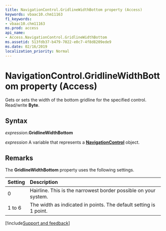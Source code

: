 ```yaml
---
title: NavigationControl.GridlineWidthBottom property (Access)
keywords: vbaac10.chm11163
f1_keywords:
- vbaac10.chm11163
ms.prod: access
api_name:
- Access.NavigationControl.GridlineWidthBottom
ms.assetid: 513fdb37-b479-7022-e0c7-4f8d8209ede9
ms.date: 02/16/2019
localization_priority: Normal
---
```



# NavigationControl.GridlineWidthBottom property (Access)

Gets or sets the width of the bottom gridline for the specified control. Read/write **Byte**.


## Syntax

_expression_.**GridlineWidthBottom**

_expression_ A variable that represents a **[NavigationControl](Access.NavigationControl.md)** object.


## Remarks

The **GridlineWidthBottom** property uses the following settings.

|Setting|Description|
|:-----|:-----|
|0| Hairline. This is the narrowest border possible on your system.|
|1 to 6|The width as indicated in points. The default setting is 1 point.|



[!include[Support and feedback](~/includes/feedback-boilerplate.md)]